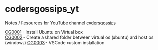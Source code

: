 # codersgossips_yt

Notes / Resources for YouTube channel [codersgossips](https://www.youtube.com/@codersgossips)

[CG0001](CG0001) - Install Ubuntu on Virtual box  
[CG0002](CG0002) - Create a shared folder between virtual os (ubuntu) and host os (windows)
[CG0003](CG0003) - VSCode custom installation
